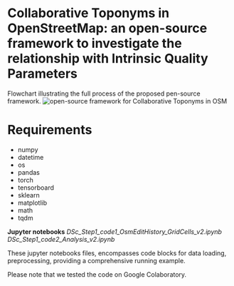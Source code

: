 # Collaborative Toponyms in OpenStreetMap: an open-source framework to investigate the relationship with Intrinsic Quality Parameters

Flowchart illustrating the full process of the proposed pen-source framework.
![open-source framework for Collaborative Toponyms in OSM](https://github.com/in1311/DKNN/assets/140888660/0b1f8538-f751-43f3-85f8-cc72dd7decd2)

# Requirements
* numpy
* datetime
* os
* pandas
* torch
* tensorboard
* sklearn
* matplotlib
* math
* tqdm

**Jupyter notebooks**
*DSc_Step1_code1_OsmEditHistory_GridCells_v2.ipynb*
*DSc_Step1_code2_Analysis_v2.ipynb*

These jupyter notebooks files, encompasses code blocks for data loading, preprocessing, providing a comprehensive running example.

Please note that we tested the code on Google Colaboratory.
